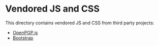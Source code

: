 # Vendored JS and CSS

This directory contains vendored JS and CSS from third party projects:

* [OpenPGP.js](https://openpgpjs.org/)
* [Bootstrap](https://getbootstrap.com/)
